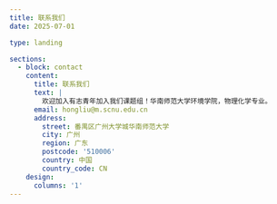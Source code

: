 ```yaml
---
title: 联系我们
date: 2025-07-01

type: landing

sections:
  - block: contact
    content:
      title: 联系我们
      text: |
        欢迎加入有志青年加入我们课题组！华南师范大学环境学院，物理化学专业。
      email: hongliu@m.scnu.edu.cn
      address:
        street: 番禺区广州大学城华南师范大学
        city: 广州
        region: 广东
        postcode: '510006'
        country: 中国
        country_code: CN
    design:
      columns: '1'
---
```

